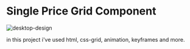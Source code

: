 # Single Price Grid Component
![desktop-design](https://user-images.githubusercontent.com/89962400/150533774-e6357657-0699-4f92-87a8-cacaad7fe3a2.jpg)

in this project i've used html, css-grid, animation, keyframes and more.
